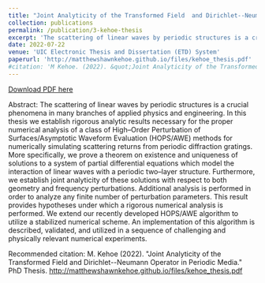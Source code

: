 ```yaml
---
title: "Joint Analyticity of the Transformed Field  and Dirichlet--Neumann Operator in Periodic Media"
collection: publications
permalink: /publication/3-kehoe-thesis
excerpt: 'The scattering of linear waves by periodic structures is a crucial phenomena in many branches of applied physics and engineering. In this thesis we establish rigorous analytic results necessary for the proper numerical analysis of a class of High–Order Perturbation of Surfaces/Asymptotic Waveform Evaluation (HOPS/AWE) methods for numerically simulating scattering returns from periodic diffraction gratings. More specifically, we prove a theorem on existence and uniqueness of solutions to a system of partial differential equations which model the interaction of linear waves with a periodic two–layer structure. Furthermore, we establish joint analyticity of these solutions with respect to both geometry and frequency perturbations. Additional analysis is performed in order to analyze any finite number of perturbation parameters. This result provides hypotheses under which a rigorous numerical analysis is performed. We extend our recently developed HOPS/AWE algorithm to utilize a stabilized numerical scheme. An implementation of this algorithm is described, validated, and utilized in a sequence of challenging and physically relevant numerical experiments.'
date: 2022-07-22
venue: 'UIC Electronic Thesis and Dissertation (ETD) System'
paperurl: 'http://matthewshawnkehoe.github.io/files/kehoe_thesis.pdf'
#citation: 'M Kehoe. (2022). &quot;Joint Analyticity of the Transformed Field  and Dirichlet--Neumann Operator in Periodic Media.&quot; <i>PhD Thesis</i>.'
---
```


[Download PDF here](http://matthewshawnkehoe.github.io/files/kehoe_thesis.pdf)

Abstract: The scattering of linear waves by periodic structures is a crucial phenomena in many branches of applied physics and engineering. In this thesis we establish rigorous analytic results necessary for the proper numerical analysis of a class of High–Order Perturbation of Surfaces/Asymptotic Waveform Evaluation (HOPS/AWE) methods for numerically simulating scattering returns from periodic diffraction gratings. More specifically, we prove a theorem on existence and uniqueness of solutions to a system of partial differential equations which model the interaction of linear waves with a periodic two–layer structure. Furthermore, we establish joint analyticity of these solutions with respect to both geometry and frequency perturbations. Additional analysis is performed in order to analyze any finite number of perturbation parameters. This result provides hypotheses under which a rigorous numerical analysis is performed. We extend our recently developed HOPS/AWE algorithm to utilize a stabilized numerical scheme. An implementation of this algorithm is described, validated, and utilized in a sequence of challenging and physically relevant numerical experiments.

Recommended citation: M. Kehoe (2022). "Joint Analyticity of the Transformed Field  and Dirichlet--Neumann Operator in Periodic Media." PhD Thesis. http://matthewshawnkehoe.github.io/files/kehoe_thesis.pdf

